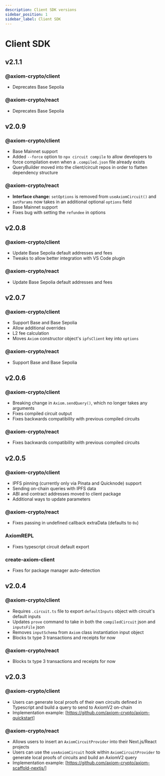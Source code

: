 ```yaml
---
description: Client SDK versions
sidebar_position: 1
sidebar_label: Client SDK
---
```


# Client SDK

## v2.1.1

### @axiom-crypto/client

- Deprecates Base Sepolia 

### @axiom-crypto/react

- Deprecates Base Sepolia
## v2.0.9

### @axiom-crypto/client

- Base Mainnet support
- Added `--force` option to `npx circuit compile` to allow developers to force compilation even when a `.compiled.json` file already exists
- QueryBuilder moved into the client/circuit repos in order to flatten dependency structure

### @axiom-crypto/react

- **Interface change:** `setOptions` is removed from `useAxiomCircuit()` and `setParams` now takes in an additional optional `options` field
- Base Mainnet support
- Fixes bug with setting the `refundee` in options

## v2.0.8

### @axiom-crypto/client

- Update Base Sepolia default addresses and fees
- Tweaks to allow better integration with VS Code plugin

### @axiom-crypto/react

- Update Base Sepolia default addresses and fees

## v2.0.7

### @axiom-crypto/client

- Support Base and Base Sepolia
- Allow additional overrides
- L2 fee calculation
- Moves `Axiom` constructor object's `ipfsClient` key into `options`

### @axiom-crypto/react

- Support Base and Base Sepolia

## v2.0.6

### @axiom-crypto/client

- Breaking change in `Axiom.sendQuery()`, which no longer takes any arguments
- Fixes compiled circuit output
- Fixes backwards compatibility with previous compiled circuits

### @axiom-crypto/react

- Fixes backwards compatibility with previous compiled circuits

## v2.0.5

### @axiom-crypto/client

- IPFS pinning (currently only via Pinata and Quicknode) support
- Sending on-chain queries with IPFS data
- ABI and contract addresses moved to client package
- Additional ways to update parameters

### @axiom-crypto/react

- Fixes passing in undefined callback extraData (defaults to `0x`)

### AxiomREPL

- Fixes typescript circuit default export

### create-axiom-client

- Fixes for package manager auto-detection

## v2.0.4

### @axiom-crypto/client

- Requires `.circuit.ts` file to export `defaultInputs` object with circuit's default inputs
- Updates `prove` command to take in both the `compiledCircuit` json and `inputsFile` json
- Removes `inputSchema` from `Axiom` class instantiation input object
- Blocks tx type 3 transactions and receipts for now

### @axiom-crypto/react

- Blocks tx type 3 transactions and receipts for now

## v2.0.3

### @axiom-crypto/client

- Users can generate local proofs of their own circuits defined in Typescript and build a query to send to AxiomV2 on-chain
- Implementation example: [https://github.com/axiom-crypto/axiom-quickstart]

### @axiom-crypto/react

- Allows users to insert an `AxiomCircuitProvider` into their Next.js/React projects
- Users can use the `useAxiomCircuit` hook within `AxiomCircuitProvider` to generate local proofs of circuits and build an AxiomV2 query
- Implementation example: [https://github.com/axiom-crypto/axiom-scaffold-nextjs/]
